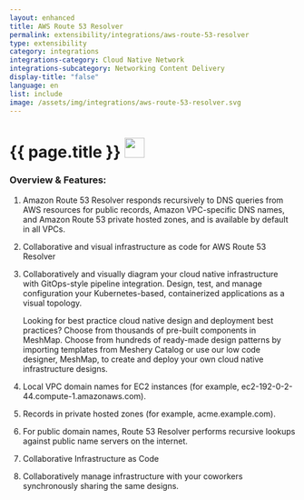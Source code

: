 ```yaml
---
layout: enhanced
title: AWS Route 53 Resolver
permalink: extensibility/integrations/aws-route-53-resolver
type: extensibility
category: integrations
integrations-category: Cloud Native Network
integrations-subcategory: Networking Content Delivery
display-title: "false"
language: en
list: include
image: /assets/img/integrations/aws-route-53-resolver.svg
---
```


<h1>{{ page.title }} <img src="{{ page.image }}" style="width: 35px; height: 35px;" /></h1>


<!-- This needs replaced with the Category property, not the sub-category.
 #### About: Amazon Route 53 Resolver responds recursively to DNS queries from AWS resources for public records, Amazon VPC-specific DNS names, and Amazon Route 53 private hosted zones, and is available by default in all VPCs. -->

### Overview & Features:

1. Amazon Route 53 Resolver responds recursively to DNS queries from AWS resources for public records, Amazon VPC-specific DNS names, and Amazon Route 53 private hosted zones, and is available by default in all VPCs.

2. Collaborative and visual infrastructure as code for AWS Route 53 Resolver

4. 
    Collaboratively and visually diagram your cloud native infrastructure with GitOps-style pipeline integration. Design, test, and manage configuration your Kubernetes-based, containerized applications as a visual topology.



    Looking for best practice cloud native design and deployment best practices? Choose from thousands of pre-built components in MeshMap. Choose from hundreds of ready-made design patterns by importing templates from Meshery Catalog or use our low code designer, MeshMap, to create and deploy your own cloud native infrastructure designs.



5. Local VPC domain names for EC2 instances (for example, ec2-192-0-2-44.compute-1.amazonaws.com).


6. Records in private hosted zones (for example, acme.example.com).


7. For public domain names, Route 53 Resolver performs recursive lookups against public name servers on the internet.


8. Collaborative Infrastructure as Code

9. Collaboratively manage infrastructure with your coworkers synchronously sharing the same designs.

